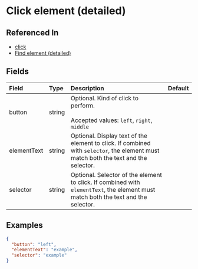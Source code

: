 
# Click element (detailed)



## Referenced In

- [click](/docs/references/schemas/click)
- [Find element (detailed)](/docs/references/schemas/Find%20element%20(detailed))

## Fields

Field | Type | Description | Default
:-- | :-- | :-- | :--
button | string | Optional. Kind of click to perform.<br/><br/>Accepted values: `left`, `right`, `middle` | 
elementText | string | Optional. Display text of the element to click. If combined with `selector`, the element must match both the text and the selector. | 
selector | string | Optional. Selector of the element to click. If combined with `elementText`, the element must match both the text and the selector. | 

## Examples

```json
{
  "button": "left",
  "elementText": "example",
  "selector": "example"
}
```

